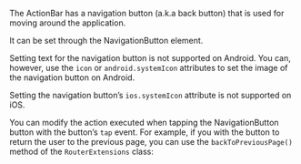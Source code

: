 The ActionBar has a navigation button (a.k.a back button) that is used for moving around the application. 

It can be set through the NavigationButton element.
<snippet id='action-bar-navigation-button-html'/>

Setting text for the navigation button is not supported on Android. You can, however, use the `icon` or `android.systemIcon` attributes to set the image of the navigation button on Android.

Setting the navigation button’s `ios.systemIcon` attribute is not supported on iOS.

You can modify the action executed when tapping the NavigationButton button with the button’s `tap` event. For example, if you with the button to return the user to the previous page, you can use the `backToPreviousPage()` method of the `RouterExtensions` class:
<snippet id='navigation-button-back-code'/>